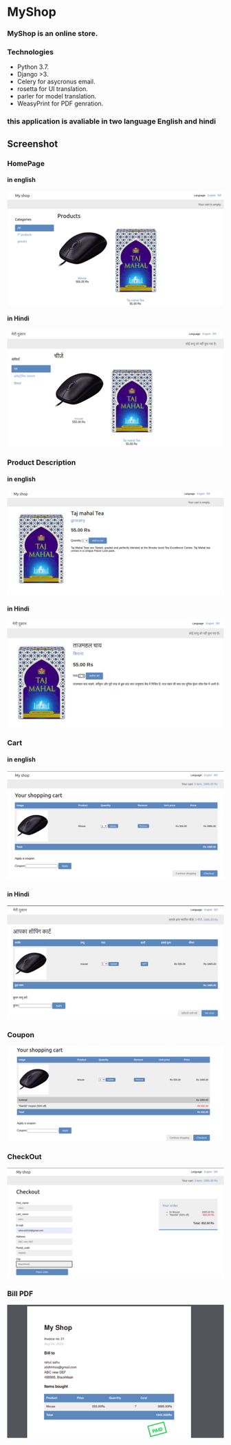 # MyShop

### MyShop is an online store.

### Technologies

* Python 3.7.
* Django >3.
* Celery for asycronus email.
* rosetta for UI translation.
* parler for model translation.
* WeasyPrint for PDF genration.
        
### this application is avaliable in two language English and hindi
### 
## Screenshot

### HomePage

#### in english

![](./readme_files/english_home_page.png)


#### in Hindi

![](./readme_files/hindi_home_page.png)

### Product Description

#### in english

![](./readme_files/english_detail_page.png)

#### in Hindi

![](./readme_files/hindi_detail_page.png)

### Cart

#### in english

![](./readme_files/english_cart.png)

#### in Hindi

![](./readme_files/hindi_cart.png)

### Coupon

![](./readme_files/coupon.png)

### CheckOut

![](./readme_files/checkout.png)

### Bill PDF

![](./readme_files/paid_pdf.png)

